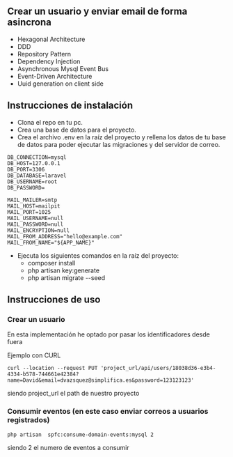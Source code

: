 ##  Crear un usuario y enviar email de forma asincrona

- Hexagonal Architecture
- DDD
- Repository Pattern
- Dependency Injection
- Asynchronous Mysql Event Bus
- Event-Driven Architecture
- Uuid generation on client side

## Instrucciones de instalación
- Clona el repo en tu pc.
- Crea una base de datos para el proyecto.
- Crea el archivo .env en la raíz del proyecto y rellena los datos de tu base de datos para poder ejecutar las migraciones y del servidor de correo.
```
DB_CONNECTION=mysql
DB_HOST=127.0.0.1
DB_PORT=3306
DB_DATABASE=laravel
DB_USERNAME=root
DB_PASSWORD=

MAIL_MAILER=smtp
MAIL_HOST=mailpit
MAIL_PORT=1025
MAIL_USERNAME=null
MAIL_PASSWORD=null
MAIL_ENCRYPTION=null
MAIL_FROM_ADDRESS="hello@example.com"
MAIL_FROM_NAME="${APP_NAME}"
```

- Ejecuta los siguientes comandos en la raíz del proyecto:
    - composer install
    - php artisan key:generate
    - php artisan migrate --seed

## Instrucciones de uso

### Crear un usuario

En esta implementación he optado por pasar los identificadores desde fuera

Ejemplo con CURL

```
curl --location --request PUT 'project_url/api/users/18038d36-e3b4-4334-b578-744661e42384?name=David&email=dvazsquez@simplifica.es&password=123123123'
```

siendo project_url el path de nuestro proyecto

### Consumir eventos (en este caso enviar correos a usuarios registrados)

```
php artisan  spfc:consume-domain-events:mysql 2
```

siendo 2 el numero de eventos a consumir

